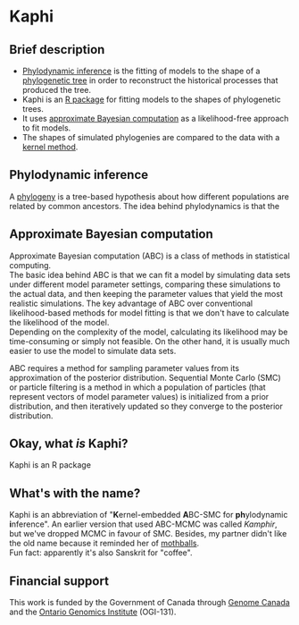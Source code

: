 # Kaphi

## Brief description
* [Phylodynamic inference](https://en.wikipedia.org/wiki/Viral_phylodynamics) is the fitting of models to the shape of a [phylogenetic tree](https://en.wikipedia.org/wiki/Phylogenetic_tree) in order to reconstruct the historical processes that produced the tree.
* Kaphi is an [R package](https://cran.r-project.org/) for fitting models to the shapes of phylogenetic trees.  
* It uses [approximate Bayesian computation](https://en.wikipedia.org/wiki/Approximate_Bayesian_computation) as a likelihood-free approach to fit models.
* The shapes of simulated phylogenies are compared to the data with a [kernel method](https://en.wikipedia.org/wiki/Kernel_method).


## Phylodynamic inference

A [phylogeny](https://en.wikipedia.org/wiki/Phylogenetic_tree) is a tree-based hypothesis about how different populations are related by common ancestors.
The idea behind phylodynamics is that the 


## Approximate Bayesian computation
Approximate Bayesian computation (ABC) is a class of methods in statistical computing.  
The basic idea behind ABC is that we can fit a model by simulating data sets under different model parameter settings, comparing these simulations to the actual data, and then keeping the parameter values that yield the most realistic simulations. 
The key advantage of ABC over conventional likelihood-based methods for model fitting is that we don't have to calculate the likelihood of the model.  
Depending on the complexity of the model, calculating its likelihood may be time-consuming or simply not feasible.
On the other hand, it is usually much easier to use the model to simulate data sets. 

ABC requires a method for sampling parameter values from its approximation of the posterior distribution.
Sequential Monte Carlo (SMC) or particle filtering is a method in which a population of particles (that represent vectors of model parameter values) is initialized from a prior distribution, and then iteratively updated so they converge to the posterior distribution. 



## Okay, what *is* Kaphi?

Kaphi is an R package 


## What's with the name?
Kaphi is an abbreviation of "**K**ernel-embedded **A**BC-SMC for **ph**ylodynamic **i**nference". 
An earlier version that used ABC-MCMC was called *Kamphir*, but we've dropped MCMC in favour of SMC. 
Besides, my partner didn't like the old name because it reminded her of [mothballs](https://en.wikipedia.org/wiki/Camphor).  
Fun fact: apparently it's also Sanskrit for "coffee". 


## Financial support
This work is funded by the Government of Canada through [Genome Canada](https://www.genomecanada.ca/) and the [Ontario Genomics Institute](http://www.ontariogenomics.ca/) (OGI-131).
